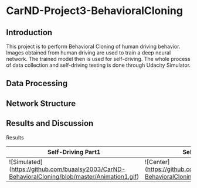 # CarND-Project3-BehavioralCloning

## Introduction
This project is to perform Behavioral Cloning of human driving behavior. Images obtained from human driving are used to train a deep neural network. The trained model then is used for self-driving. The whole process of data collection and self-driving testing is done through Udacity Simulator.  

## Data Processing

## Network Structure

## Results and Discussion

Results

| Self-Driving Part1  | Self-Driving Part 2 |
| ------------------- | ------------------- |
|![Simulated] (https://github.com/buaalsy2003/CarND-BehavioralCloning/blob/master/Animation1.gif) | ![Center] (https://github.com/buaalsy2003/CarND-BehavioralCloning/blob/master/Animation2.gif) |
